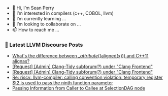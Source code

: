 - 👋 Hi, I’m Sean Perry
- 👀 I’m interested in compilers (c++, COBOL, llvm)
- 🌱 I’m currently learning ...
- 💞️ I’m looking to collaborate on ...
- 📫 How to reach me ...

<!---
s66perry/s66perry is a ✨ special ✨ repository because its `README.md` (this file) appears on your GitHub profile.
You can click the Preview link to take a look at your changes.
--->
### 📕 Latest LLVM Discourse Posts

<!-- DISCOURSE-LLVM:START -->
- [What&#39;s the difference between __attribute_&lpar;&lpar;aligned&lpar;x&rpar;&rpar;&rpar; and C++11 alignas?](https://discourse.llvm.org/t/whats-the-difference-between-attribute-aligned-x-and-c-11-alignas/62391#post_3)
- [[Request] [Admin] Clang-Tidy subforum&lpar;?&rpar; under &quot;Clang Frontend&quot;](https://discourse.llvm.org/t/request-admin-clang-tidy-subforum-under-clang-frontend/62459#post_2)
- [[Request] [Admin] Clang-Tidy subforum&lpar;?&rpar; under &quot;Clang Frontend&quot;](https://discourse.llvm.org/t/request-admin-clang-tidy-subforum-under-clang-frontend/62459#post_1)
- [Re: riscv: llvm-compiler: calling convention violation: temporary register $t2 is used to pass the ninth function parameter](https://discourse.llvm.org/t/re-riscv-llvm-compiler-calling-convention-violation-temporary-register-t2-is-used-to-pass-the-ninth-function-parameter/62454#post_2)
- [Passing Information from Caller to Callee at SelectionDAG node](https://discourse.llvm.org/t/passing-information-from-caller-to-callee-at-selectiondag-node/62402#post_8)
<!-- DISCOURSE-LLVM:END -->
